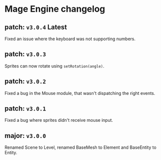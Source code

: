# Mage Engine changelog

## patch: `v3.0.4` Latest

Fixed an issue where the keyboard was not supporting numbers.

## patch: `v3.0.3`

Sprites can now rotate using `setRotation(angle)`.

## patch: `v3.0.2`

Fixed a bug in the Mouse module, that wasn't dispatching the right events.

## patch: `v3.0.1`

Fixed a bug where sprites didn't receive mouse input.

## major: `v3.0.0`

Renamed Scene to Level, renamed BaseMesh to Element and BaseEntity to Entity.
